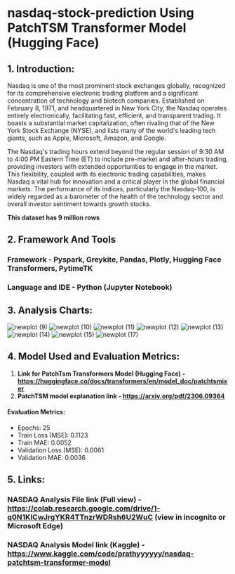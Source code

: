 # nasdaq-stock-prediction Using PatchTSM Transformer Model (Hugging Face)


## 1. Introduction: 

Nasdaq is one of the most prominent stock exchanges globally, recognized for its comprehensive electronic trading platform and a significant concentration of technology and biotech companies. Established on February 8, 1971, and headquartered in New York City, the Nasdaq operates entirely electronically, facilitating fast, efficient, and transparent trading. It boasts a substantial market capitalization, often rivaling that of the New York Stock Exchange (NYSE), and lists many of the world's leading tech giants, such as Apple, Microsoft, Amazon, and Google.

The Nasdaq's trading hours extend beyond the regular session of 9:30 AM to 4:00 PM Eastern Time (ET) to include pre-market and after-hours trading, providing investors with extended opportunities to engage in the market. This flexibility, coupled with its electronic trading capabilities, makes Nasdaq a vital hub for innovation and a critical player in the global financial markets. The performance of its indices, particularly the Nasdaq-100, is widely regarded as a barometer of the health of the technology sector and overall investor sentiment towards growth stocks.

**This dataset has 9 million rows**

## 2. Framework And Tools

### Framework - Pyspark, Greykite, Pandas, Plotly, Hugging Face Transformers, PytimeTK
### Language and IDE - Python (Jupyter Notebook)

## 3. Analysis Charts:

![newplot (9)](https://github.com/user-attachments/assets/c1a3f695-9e89-4162-ada7-511f4ba2c25d)
![newplot (10)](https://github.com/user-attachments/assets/9d513cf2-00be-49a4-8bb3-881c88991a19)
![newplot (11)](https://github.com/user-attachments/assets/4cc2b54c-14bb-4e28-b6fa-f3d738932425)
![newplot (12)](https://github.com/user-attachments/assets/99a504a7-0785-408e-9e33-d85dbca5596a)
![newplot (13)](https://github.com/user-attachments/assets/88cd8d8b-7839-4321-b895-8f154a1b5aac)
![newplot (14)](https://github.com/user-attachments/assets/16e6b7ac-1e43-4b30-9738-bd45d8b95b49)
![newplot (15)](https://github.com/user-attachments/assets/d61d73ec-7185-4e2d-9451-831b5100bfc9)
![newplot (17)](https://github.com/user-attachments/assets/93409661-b6f5-41eb-9365-15d33aff4586)

## 4. Model Used and Evaluation Metrics: 

1. **Link for PatchTsm Transformers Model (Hugging Face) - https://huggingface.co/docs/transformers/en/model_doc/patchtsmixer**
2. **PatchTSM model explanation link - https://arxiv.org/pdf/2306.09364**

#### Evaluation Metrics:
- Epochs: 25
- Train Loss (MSE): 0.1123
- Train MAE: 0.0052
- Validation Loss (MSE): 0.0061
- Validation MAE: 0.0036


## 5. Links: 

### **NASDAQ Analysis File link (Full view) - https://colab.research.google.com/drive/1-q0N1KlCwJrgYKR4TTnzrWDRsh6U2WuC (view in incognito or Microsoft Edge)**
### **NASDAQ Analysis Model link (Kaggle) - https://www.kaggle.com/code/prathyyyyyy/nasdaq-patchtsm-transformer-model**
